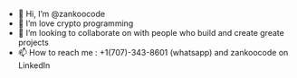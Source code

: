 - 👋 Hi, I’m @zankoocode
- 👀 I’m love crypto programming 
- 💞️ I’m looking to collaborate on with people who build and create greate projects
- 📫 How to reach me : +1(707)-343-8601 (whatsapp) and zankoocode on LinkedIn 

<!---
zankoocode/zankoocode is a ✨ special ✨ repository because its `README.md` (this file) appears on your GitHub profile.
You can click the Preview link to take a look at your changes.
--->

